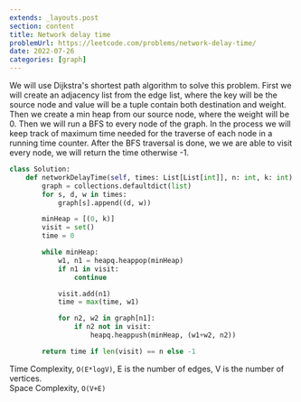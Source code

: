 ```yaml
---
extends: _layouts.post
section: content
title: Network delay time
problemUrl: https://leetcode.com/problems/network-delay-time/
date: 2022-07-26
categories: [graph]
---
```


We will use Dijkstra's shortest path algorithm to solve this problem. First we will create an adjacency list from the edge list, where the key will be the source node and value will be a tuple contain both destination and weight. Then we create a min heap from our source node, where the weight will be 0. Then we will run a BFS to every node of the graph. In the process we will keep track of maximum time needed for the traverse of each node in a running time counter. After the BFS traversal is done, we we are able to visit every node, we will return the time otherwise -1.

```python
class Solution:
    def networkDelayTime(self, times: List[List[int]], n: int, k: int) -> int:
        graph = collections.defaultdict(list)
        for s, d, w in times:
            graph[s].append((d, w))

        minHeap = [(0, k)]
        visit = set()
        time = 0

        while minHeap:
            w1, n1 = heapq.heappop(minHeap)
            if n1 in visit:
                continue

            visit.add(n1)
            time = max(time, w1)

            for n2, w2 in graph[n1]:
                if n2 not in visit:
                    heapq.heappush(minHeap, (w1+w2, n2))

        return time if len(visit) == n else -1
```

Time Complexity, `O(E*logV)`, E is the number of edges, V is the number of vertices. <br/>
Space Complexity, `O(V+E)`